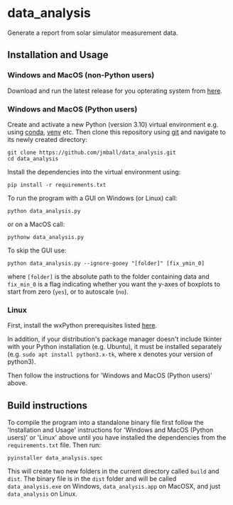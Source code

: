 # data_analysis
Generate a report from solar simulator measurement data.

## Installation and Usage
### Windows and MacOS (non-Python users)
Download and run the latest release for you opterating system from [here](https://github.com/jmball/data_analysis/releases).

### Windows and MacOS (Python users)
Create and activate a new Python (version 3.10) virtual environment e.g. using [conda](https://conda.io/projects/conda/en/latest/user-guide/tasks/manage-environments.html), [venv](https://docs.python.org/3/library/venv.html) etc. Then clone this repository using [git](https://git-scm.com) and navigate to its newly created directory:
```
git clone https://github.com/jmball/data_analysis.git
cd data_analysis
```
Install the dependencies into the virtual environment using:
```
pip install -r requirements.txt
```
To run the program with a GUI on Windows (or Linux) call:
```
python data_analysis.py
```
or on a MacOS call:
```
pythonw data_analysis.py
```
To skip the GUI use:
```
python data_analysis.py --ignore-gooey "[folder]" [fix_ymin_0]
```
where `[folder]` is the absolute path to the folder containing data and `fix_min_0` is a flag indicating whether you want the y-axes of boxplots to start from zero (`yes`), or to autoscale (`no`).

### Linux
First, install the wxPython prerequisites listed [here](https://github.com/wxWidgets/Phoenix#prerequisites).

In addition, if your distribution's package manager doesn't include tkinter with your Python installation (e.g. Ubuntu), it must be installed separately (e.g. `sudo apt install python3.x-tk`, where x denotes your version of python3).

Then follow the instructions for 'Windows and MacOS (Python users)' above.

## Build instructions
To compile the program into a standalone binary file first follow the 'Installation and Usage' instructions for 'Windows and MacOS (Python users)' or 'Linux' above until you have installed the dependencies from the `requirements.txt` file. Then run:
```
pyinstaller data_analysis.spec
```
This will create two new folders in the current directory called `build` and `dist`. The binary file is in the `dist` folder and will be called `data_analysis.exe` on Windows, `data_analysis.app` on MacOSX, and just `data_analysis` on Linux.